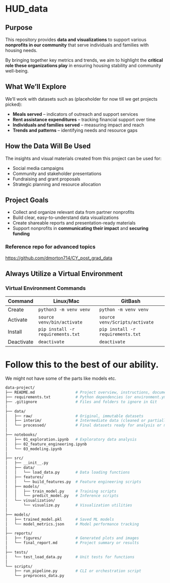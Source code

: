 # HUD_data

## Purpose
This repository provides **data and visualizations** to support various **nonprofits in our community** that serve individuals and families with housing needs.  

By bringing together key metrics and trends, we aim to highlight the **critical role these organizations play** in ensuring housing stability and community well-being.

## What We’ll Explore
We’ll work with datasets such as (placeholder for now till we get projects picked):
- **Meals served** – indicators of outreach and support services  
- **Rent assistance expenditures** – tracking financial support over time  
- **Individuals and families served** – measuring impact and reach  
- **Trends and patterns** – identifying needs and resource gaps  

## How the Data Will Be Used
The insights and visual materials created from this project can be used for:
- Social media campaigns 
- Community and stakeholder presentations  
- Fundraising and grant proposals  
- Strategic planning and resource allocation

## Project Goals
- Collect and organize relevant data from partner nonprofits  
- Build clear, easy-to-understand data visualizations  
- Create shareable reports and presentation-ready materials  
- Support nonprofits in **communicating their impact** and **securing funding**


### Reference repo for advanced topics

https://github.com/dmorton714/CY_post_grad_data


## Always Utilize a Virtual Environment


### Virtual Environment Commands
| Command | Linux/Mac | GitBash |
| ------- | --------- | ------- |
| Create | `python3 -m venv venv` | `python -m venv venv` |
| Activate | `source venv/bin/activate` | `source venv/Scripts/activate` |
| Install | `pip install -r requirements.txt` | `pip install -r requirements.txt` |
| Deactivate | `deactivate` | `deactivate` |


# Follow this to the best of our ability. 
We might not have some of the parts like models etc. 

```bash
data-project/
├── README.md                  # Project overview, instructions, documentation
├── requirements.txt           # Python dependencies (or environment.yml for Conda)
├── .gitignore                 # Files and folders to ignore in Git
│
├── data/
│   ├── raw/                   # Original, immutable datasets
│   ├── interim/               # Intermediate data (cleaned or partially processed)
│   └── processed/             # Final datasets ready for analysis or modeling
│
├── notebooks/
│   ├── 01_exploration.ipynb   # Exploratory data analysis
│   ├── 02_feature_engineering.ipynb
│   └── 03_modeling.ipynb
│
├── src/
│   ├── __init__.py
│   ├── data/
│   │   └── load_data.py       # Data loading functions
│   ├── features/
│   │   └── build_features.py  # Feature engineering scripts
│   ├── models/
│   │   ├── train_model.py     # Training scripts
│   │   └── predict_model.py   # Inference scripts
│   └── visualization/
│       └── visualize.py       # Visualization utilities
│
├── models/
│   ├── trained_model.pkl      # Saved ML models
│   └── model_metrics.json     # Model performance tracking
│
├── reports/
│   ├── figures/               # Generated plots and images
│   └── final_report.md        # Project summary or results
│
├── tests/
│   └── test_load_data.py      # Unit tests for functions
│
└── scripts/
    ├── run_pipeline.py        # CLI or orchestration script
    └── preprocess_data.py
```